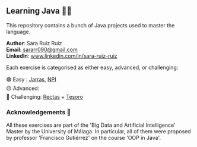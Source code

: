 ## Learning Java 👩‍💻

This repository contains a bunch of Java projects used to master the language.

**Author**: Sara Ruiz Ruiz <br />
**Email**: sararr090@gmail.com <br />
**LinkedIn**: www.linkedin.com/in/sara-ruiz-ruiz  <br />

Each exercise is categorised as either easy, advanced, or challenging: 

🟢 Easy : [Jarras](https://github.com/sararuizruiz/Learning_Java/tree/main/mdJarras), [NPI](https://github.com/sararuizruiz/Learning_Java/tree/main/mdNPI) <br />
🟡 Advanced: <br />
🔴 Challenging: [Rectas](https://github.com/sararuizruiz/Learning_Java/tree/main/mdRectas) + [Tesoro](https://github.com/sararuizruiz/Learning_Java/tree/main/mdTesoro) <br />

### Acknowledgements 👏
All these exercises are part of the 'Big Data and Artificial Intelligence' Master by the University of Málaga.
In particular, all of them were proposed by professor 'Francisco Gutiérrez' on the course 'OOP in Java'.

